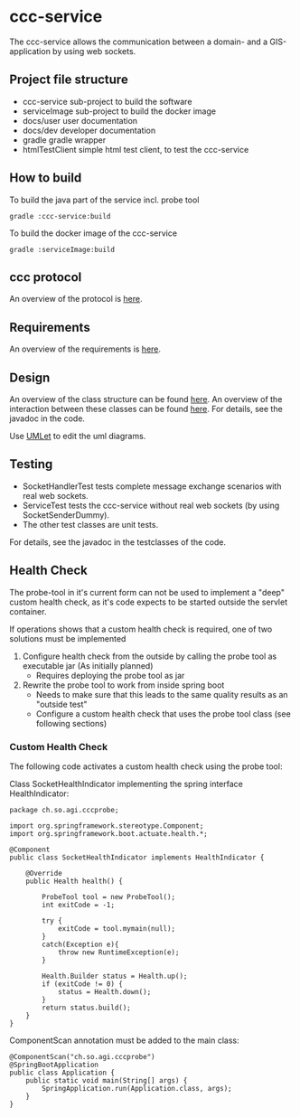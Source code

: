 # ccc-service

The ccc-service allows the communication between a domain- and a GIS-application 
by using web sockets.

## Project file structure
- ccc-service sub-project to build the software
- serviceImage sub-project to build the docker image
- docs/user user documentation
- docs/dev developer documentation
- gradle gradle wrapper
- htmlTestClient simple html test client, to test the ccc-service

## How to build
To build the java part of the service incl. probe tool

    gradle :ccc-service:build 

To build the docker image of the ccc-service

    gradle :serviceImage:build

## ccc protocol
An overview of the protocol is [here](protocol.md).

## Requirements
An overview of the requirements is [here](requirements.md).

## Design
An overview of the class structure can be found [here](classesuml.png).
An overview of the interaction between these classes can be found [here](happyflow.png).
For details, see the javadoc in the code.

Use [UMLet](http://www.umlet.com/umletino/umletino.html) to edit the uml diagrams.

## Testing
- SocketHandlerTest tests complete message exchange scenarios with real web sockets.
- ServiceTest tests the ccc-service without real web sockets (by using SocketSenderDummy).
- The other test classes are unit tests.

For details, see the javadoc in the testclasses of the code.

## Health Check

The probe-tool in it's current form can not be used to implement a "deep" custom health check, as it's code
expects to be started outside the servlet container.

If operations shows that a custom health check is required, one of two solutions must be implemented
1. Configure health check from the outside by calling the probe tool as executable jar (As initially planned)
   * Requires deploying the probe tool as jar
1. Rewrite the probe tool to work from inside spring boot
   * Needs to make sure that this leads to the same quality results as an "outside test"
   * Configure a custom health check that uses the probe tool class (see following sections)
   
### Custom Health Check

The following code activates a custom health check using the probe tool:

Class SocketHealthIndicator implementing the spring interface HealthIndicator: 

    package ch.so.agi.cccprobe;
    
    import org.springframework.stereotype.Component;
    import org.springframework.boot.actuate.health.*;
    
    @Component
    public class SocketHealthIndicator implements HealthIndicator {
    
        @Override
        public Health health() {
    
            ProbeTool tool = new ProbeTool();
            int exitCode = -1;
    
            try {
                exitCode = tool.mymain(null);
            }
            catch(Exception e){
                throw new RuntimeException(e);
            }
    
            Health.Builder status = Health.up();
            if (exitCode != 0) {
                status = Health.down();
            }
            return status.build();
        }
    }
   
ComponentScan annotation must be added to the main class:

    @ComponentScan("ch.so.agi.cccprobe")
    @SpringBootApplication
    public class Application {
        public static void main(String[] args) {
            SpringApplication.run(Application.class, args);
        }
    }

   

  
  
